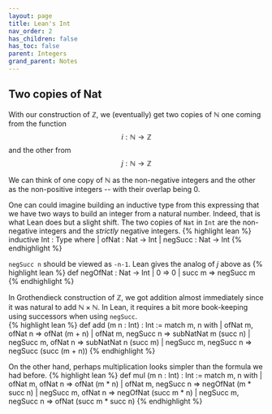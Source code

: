 ```yaml
---
layout: page
title: Lean's Int 
nav_order: 2
has_children: false
has_toc: false
parent: Integers 
grand_parent: Notes
---
```


## Two copies of Nat 

With our construction of $\mathbb{Z}$, we (eventually) get 
two copies of $\mathbb{N}$ one coming from the function
$$
i : \mathbb{N} \to \mathbb{Z}
$$
and the other from 
$$
j : \mathbb{N} \to \mathbb{Z}
$$

We can think of one copy of $\mathbb{N}$ as the non-negative 
integers and the other as the non-positive integers -- with 
their overlap being $0$. 

One can could imagine building an inductive type from this 
expressing that we have two ways to build an integer from a 
natural number. Indeed, that is what Lean does but a slight shift. 
The two copies of `Nat` in `Int` are the non-negative integers 
and the _strictly_ negative integers. 
{% highlight lean %}
inductive Int : Type where
  | ofNat   : Nat → Int
  | negSucc : Nat → Int
{% endhighlight %}

`negSucc n` should be viewed as `-n-1`. Lean gives the analog of 
$j$ above as 
{% highlight lean %}
def negOfNat : Nat → Int
  | 0      => 0
  | succ m => negSucc m
{% endhighlight %}

In Grothendieck construction of $\mathbb{Z}$, we got addition 
almost immediately since it was natural to add $\mathbb{N} \times 
\mathbb{N}$. In Lean, it requires a bit more book-keeping using 
successors when using `negSucc`.  
{% highlight lean %}
def add (m n : Int) : Int :=
  match m, n with
  | ofNat m,   ofNat n   => ofNat (m + n)
  | ofNat m,   negSucc n => subNatNat m (succ n)
  | negSucc m, ofNat n   => subNatNat n (succ m)
  | negSucc m, negSucc n => negSucc (succ (m + n))
{% endhighlight %}

On the other hand, perhaps multiplication looks simpler than the 
formula we had before. 
{% highlight lean %}
def mul (m n : Int) : Int :=
  match m, n with
  | ofNat m,   ofNat n   => ofNat (m * n)
  | ofNat m,   negSucc n => negOfNat (m * succ n)
  | negSucc m, ofNat n   => negOfNat (succ m * n)
  | negSucc m, negSucc n => ofNat (succ m * succ n)
{% endhighlight %}

